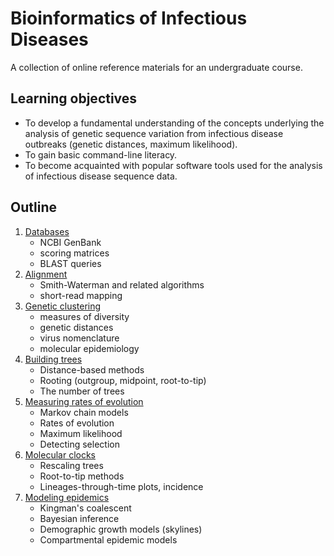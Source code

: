 # Bioinformatics of Infectious Diseases

A collection of online reference materials for an undergraduate course.

## Learning objectives
* To develop a fundamental understanding of the concepts underlying the analysis of genetic sequence variation from infectious disease outbreaks (genetic distances, maximum likelihood).
* To gain basic command-line literacy.
* To become acquainted with popular software tools used for the analysis of infectious disease sequence data.

## Outline
1. [Databases](Databases.md)
   * NCBI GenBank
   * scoring matrices
   * BLAST queries
2. [Alignment](Alignment.md)
   * Smith-Waterman and related algorithms
   * short-read mapping
3. [Genetic clustering](Clustering.md)
   * measures of diversity
   * genetic distances
   * virus nomenclature
   * molecular epidemiology
4. [Building trees](Trees.md)
   * Distance-based methods
   * Rooting (outgroup, midpoint, root-to-tip)
   * The number of trees
5. [Measuring rates of evolution](Rates.md)
   * Markov chain models
   * Rates of evolution
   * Maximum likelihood
   * Detecting selection
6. [Molecular clocks](Clocks.md)
   * Rescaling trees
   * Root-to-tip methods
   * Lineages-through-time plots, incidence
7. [Modeling epidemics](Models.md)
   * Kingman's coalescent
   * Bayesian inference
   * Demographic growth models (skylines)
   * Compartmental epidemic models




   
